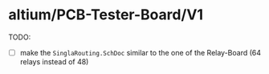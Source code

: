 # altium/PCB-Tester-Board/V1

TODO:
- [ ] make the `SinglaRouting.SchDoc` similar to the one of the Relay-Board (64 relays instead of 48)
